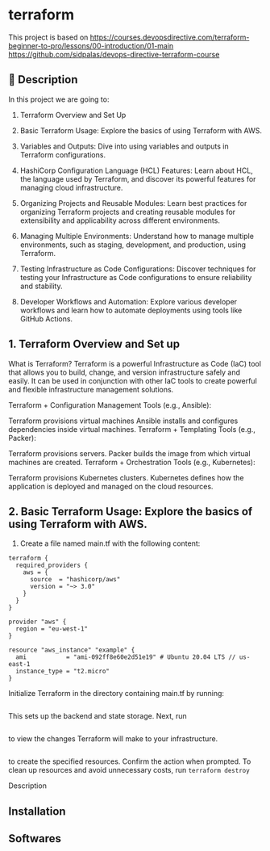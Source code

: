 # terraform

This project is based on https://courses.devopsdirective.com/terraform-beginner-to-pro/lessons/00-introduction/01-main
https://github.com/sidpalas/devops-directive-terraform-course

## 📖 Description
In this project we are going to:

1. Terraform Overview and Set Up

2. Basic Terraform Usage: Explore the basics of using Terraform with AWS.

3. Variables and Outputs: Dive into using variables and outputs in Terraform configurations.

4. HashiCorp Configuration Language (HCL) Features: Learn about HCL, the language used by Terraform, and discover its powerful features for managing cloud infrastructure.

5. Organizing Projects and Reusable Modules: Learn best practices for organizing Terraform projects and creating reusable modules for extensibility and applicability across different environments.

6. Managing Multiple Environments: Understand how to manage multiple environments, such as staging, development, and production, using Terraform.

7. Testing Infrastructure as Code Configurations: Discover techniques for testing your Infrastructure as Code configurations to ensure reliability and stability.

8. Developer Workflows and Automation: Explore various developer workflows and learn how to automate deployments using tools like GitHub Actions.

## 1. Terraform Overview and Set up
What is Terraform? Terraform is a powerful Infrastructure as Code (IaC) tool that allows you to build, change, and version infrastructure safely and easily. It can be used in conjunction with other IaC tools to create powerful and flexible infrastructure management solutions.

Terraform + Configuration Management Tools (e.g., Ansible):

Terraform provisions virtual machines
Ansible installs and configures dependencies inside virtual machines.
Terraform + Templating Tools (e.g., Packer):

Terraform provisions servers.
Packer builds the image from which virtual machines are created.
Terraform + Orchestration Tools (e.g., Kubernetes):

Terraform provisions Kubernetes clusters.
Kubernetes defines how the application is deployed and managed on the cloud resources.

## 2. Basic Terraform Usage: Explore the basics of using Terraform with AWS.

1. Create a file named main.tf with the following content:

```
terraform {
  required_providers {
    aws = {
      source  = "hashicorp/aws"
      version = "~> 3.0"
    }
  }
}

provider "aws" {
  region = "eu-west-1"
}

resource "aws_instance" "example" {
  ami           = "ami-092ff8e60e2d51e19" # Ubuntu 20.04 LTS // us-east-1
  instance_type = "t2.micro"
}
```

Initialize Terraform in the directory containing main.tf by running:
```terraform init
```
This sets up the backend and state storage. Next, run
```terraform plan
```
to view the changes Terraform will make to your infrastructure.
```Run terraform apply
```
to create the specified resources. Confirm the action when prompted.
To clean up resources and avoid unnecessary costs, run
```terraform destroy```


Description

## Installation

## Softwares

##
